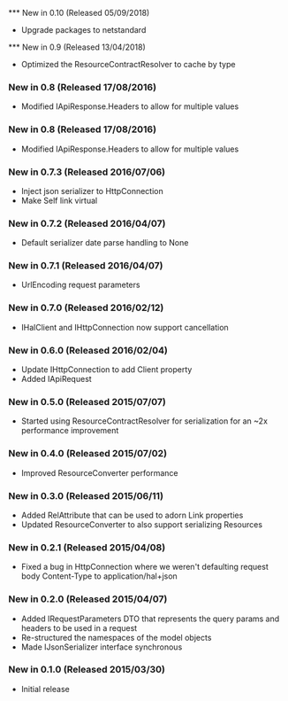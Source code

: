 *** New in 0.10 (Released 05/09/2018)
* Upgrade packages to netstandard

*** New in 0.9 (Released 13/04/2018)
* Optimized the ResourceContractResolver to cache by type

### New in 0.8 (Released 17/08/2016)
* Modified IApiResponse.Headers to allow for multiple values

### New in 0.8 (Released 17/08/2016)
* Modified IApiResponse.Headers to allow for multiple values

### New in 0.7.3 (Released 2016/07/06)
* Inject json serializer to HttpConnection
* Make Self link virtual

### New in 0.7.2 (Released 2016/04/07)
* Default serializer date parse handling to None

### New in 0.7.1 (Released 2016/04/07)
* UrlEncoding request parameters

### New in 0.7.0 (Released 2016/02/12)
* IHalClient and IHttpConnection now support cancellation

### New in 0.6.0 (Released 2016/02/04)
* Update IHttpConnection to add Client property
* Added IApiRequest

### New in 0.5.0 (Released 2015/07/07)
* Started using ResourceContractResolver for serialization for an ~2x performance improvement

### New in 0.4.0 (Released 2015/07/02)
* Improved ResourceConverter performance

### New in 0.3.0 (Released 2015/06/11)
* Added RelAttribute that can be used to adorn Link properties
* Updated ResourceConverter to also support serializing Resources

### New in 0.2.1 (Released 2015/04/08)
* Fixed a bug in HttpConnection where we weren't defaulting request body Content-Type to application/hal+json

### New in 0.2.0 (Released 2015/04/07)
* Added IRequestParameters DTO that represents the query params and headers to be used in a request
* Re-structured the namespaces of the model objects
* Made IJsonSerializer interface synchronous

### New in 0.1.0 (Released 2015/03/30)
* Initial release